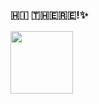  ###  ​🇭​​🇮​ ​🇹​​🇭​​🇪​​🇷​​🇪​!✨
<img src="https://art.pixilart.com/sr2712ab0b35ecd.gif" width="100"/>
<!--
**angerris/angerris** is a ✨ _special_ ✨ repository because its `README.md` (this file) appears on your GitHub profile.

Here are some ideas to get you started:

- 🔭 I’m currently working on ...
- 🌱 I’m currently learning ...
- 👯 I’m looking to collaborate on ...
- 🤔 I’m looking for help with ...
- 💬 Ask me about ...
- 📫 How to reach me: ...
- 😄 Pronouns: ...
- ⚡ Fun fact: ...
-->

